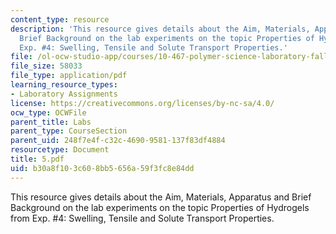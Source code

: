 ```yaml
---
content_type: resource
description: 'This resource gives details about the Aim, Materials, Apparatus and
  Brief Background on the lab experiments on the topic Properties of Hydrogels from
  Exp. #4: Swelling, Tensile and Solute Transport Properties.'
file: /ol-ocw-studio-app/courses/10-467-polymer-science-laboratory-fall-2005/b30a8f103c608bb5656a59f3fc8e84dd_5.pdf
file_size: 58033
file_type: application/pdf
learning_resource_types:
- Laboratory Assignments
license: https://creativecommons.org/licenses/by-nc-sa/4.0/
ocw_type: OCWFile
parent_title: Labs
parent_type: CourseSection
parent_uid: 248f7e4f-c32c-4690-9581-137f83df4884
resourcetype: Document
title: 5.pdf
uid: b30a8f10-3c60-8bb5-656a-59f3fc8e84dd
---
```

This resource gives details about the Aim, Materials, Apparatus and Brief Background on the lab experiments on the topic Properties of Hydrogels from Exp. #4: Swelling, Tensile and Solute Transport Properties.